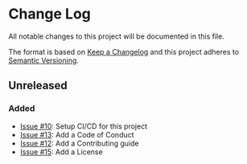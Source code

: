 # Change Log
All notable changes to this project will be documented in this file.

The format is based on [Keep a Changelog](http://keepachangelog.com/)
and this project adheres to [Semantic Versioning](http://semver.org/).

## Unreleased

### Added
- [Issue #10](https://github.com/manheim/jenkinsfile-pipeline-library/issues/10): Setup CI/CD for this project
- [Issue #13](https://github.com/manheim/jenkinsfile-pipeline-library/issues/13): Add a Code of Conduct
- [Issue #12](https://github.com/manheim/jenkinsfile-pipeline-library/issues/12): Add a Contributing guide
- [Issue #15](https://github.com/manheim/jenkinsfile-pipeline-library/issues/15): Add a License

